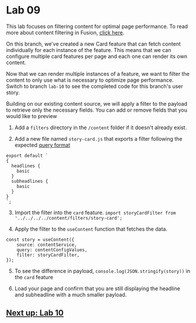 # Lab 09
This lab focuses on filtering content for optimal page performance. To read more about content filtering in Fusion, [click here](https://redirector.arcpublishing.com/alc/arc-products/pagebuilder/fusion/documentation/recipes/content-filtering.md). 

On this branch, we've created a new Card feature that can fetch content individually for each instance of the feature. This means that we can configure multiple card features per page and each one can render its own content.

Now that we can render multiple instances of a feature, we want to filter the content to only use what is necessary to optimize page performance. Switch to branch `lab-10` to see the completed code for this branch's user story.

Building on our existing content source, we will apply a filter to the payload to retrieve only the necessary fields. You can add or remove fields that you would like to preview

1. Add a `filters` directory in the `/content` folder if it doesn't already exist.

2. Add a new file named `story-card.js` that exports a filter following the expected [query format](https://redirector.arcpublishing.com/alc/arc-products/pagebuilder/fusion/documentation/recipes/content-filtering.md)

```
export default `
{
  headlines {
    basic
  }
  subheadlines {
    basic
  }
}
`;
```

3. Import the filter into the `card` feature.
```import storyCardFilter from '../../../../content/filters/story-card';```

4. Apply the filter to the `useContent` function that fetches the data.
```
const story = useContent({
    source: contentService,
    query: contentConfigValues,
    filter: storyCardFilter,
});
```

5. To see the difference in payload, `console.log(JSON.stringify(story))` in the `card` feature

6. Load your page and confirm that you are still displaying the headline and subheadline with a much smaller payload.

## [Next up: Lab 10](https://github.com/wapopartners/Fusion-Training-User-Stories/tree/lab-10)
